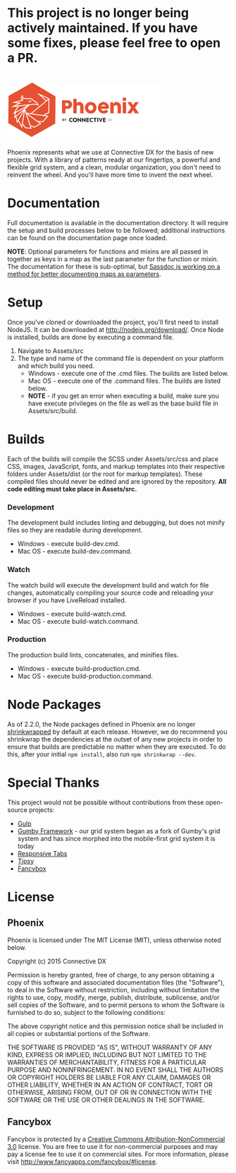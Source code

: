 # **This project is no longer being actively maintained. If you have some fixes, please feel free to open a PR.**
   
   
![Phoenix](Assets/src/img/content/logo-placeholder.png)
===================

Phoenix represents what we use at Connective DX for the basis of new projects. With a library of patterns ready at our fingertips, a powerful and flexible grid system, and a clean, modular organization, you don't need to reinvent the wheel. And you'll have more time to invent the next wheel.

# Documentation
Full documentation is available in the documentation directory.  It will require the setup and build processes below to be followed; additional instructions can be found on the documentation page once loaded.

**NOTE**: Optional parameters for functions and mixins are all passed in together as keys in a map as the last parameter for the function or mixin.  The documentation for these is sub-optimal, but [Sassdoc is working on a method for better documenting maps as parameters](https://github.com/SassDoc/sassdoc/issues/386).

# Setup
Once you've cloned or downloaded the project, you'll first need to install NodeJS.  It can be downloaded at http://nodejs.org/download/.  Once Node is installed, builds are done by executing a command file.

1. Navigate to Assets/src
2. The type and name of the command file is dependent on your platform and which build you need.
    * Windows - execute one of the .cmd files.  The builds are listed below.  
    * Mac OS - execute one of the .command files.  The builds are listed below.
    * **NOTE** - if you get an error when executing a build, make sure you have execute privileges on the file as well as the base build file in Assets/src/build.

# Builds

Each of the builds will compile the SCSS under Assets/src/css and place CSS, images, JavaScript, fonts, and markup templates into their respective folders under Assets/dist (or the root for markup templates).  These compiled files should never be edited and are ignored by the repository.  **All code editing must take place in Assets/src.**

### Development
The development build includes linting and debugging, but does not minify files so they are readable during development.
* Windows - execute build-dev.cmd.
* Mac OS - execute build-dev.command.

### Watch
The watch build will execute the development build and watch for file changes, automatically compiling your source code and reloading your browser if you have LiveReload installed.
* Windows - execute build-watch.cmd.
* Mac OS - execute build-watch.command.

### Production
The production build lints, concatenates, and minifies files.
* Windows - execute build-production.cmd.
* Mac OS - execute build-production.command.

# Node Packages

As of 2.2.0, the Node packages defined in Phoenix are no longer [shrinkwrapped](https://docs.npmjs.com/cli/shrinkwrap) by default at each release. However, we do recommend you shrinkwrap the dependencies at the outset of any new projects in order to ensure that builds are predictable no matter when they are executed. To do this, after your initial `npm install`, also run `npm shrinkwrap --dev`.

# Special Thanks
This project would not be possible without contributions from these open-source projects:
* [Gulp](https://github.com/gulpjs/gulp/)
* [Gumby Framework](https://github.com/GumbyFramework/Gumby) - our grid system began as a fork of Gumby's grid system and has since morphed into the mobile-first grid system it is today
* [Responsive Tabs](https://github.com/petelove666/Responsive-Tabs)
* [Tipsy](https://github.com/jaz303/tipsy)
* [Fancybox](https://github.com/fancyapps/fancyBox)

# License
## Phoenix
Phoenix is licensed under The MIT License (MIT), unless otherwise noted below.

Copyright (c) 2015 Connective DX

Permission is hereby granted, free of charge, to any person obtaining a copy
of this software and associated documentation files (the "Software"), to deal
in the Software without restriction, including without limitation the rights
to use, copy, modify, merge, publish, distribute, sublicense, and/or sell
copies of the Software, and to permit persons to whom the Software is
furnished to do so, subject to the following conditions:

The above copyright notice and this permission notice shall be included in
all copies or substantial portions of the Software.

THE SOFTWARE IS PROVIDED "AS IS", WITHOUT WARRANTY OF ANY KIND, EXPRESS OR
IMPLIED, INCLUDING BUT NOT LIMITED TO THE WARRANTIES OF MERCHANTABILITY,
FITNESS FOR A PARTICULAR PURPOSE AND NONINFRINGEMENT. IN NO EVENT SHALL THE
AUTHORS OR COPYRIGHT HOLDERS BE LIABLE FOR ANY CLAIM, DAMAGES OR OTHER
LIABILITY, WHETHER IN AN ACTION OF CONTRACT, TORT OR OTHERWISE, ARISING FROM,
OUT OF OR IN CONNECTION WITH THE SOFTWARE OR THE USE OR OTHER DEALINGS IN
THE SOFTWARE.

## Fancybox
Fancybox is protected by a [Creative Commons Attribution-NonCommercial 3.0](http://creativecommons.org/licenses/by-nc/3.0/) license.  You are free to use it for non-commercial purposes and may pay a license fee to use it on commercial sites.  For more information, please visit http://www.fancyapps.com/fancybox/#license.
